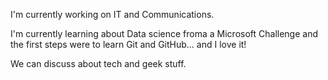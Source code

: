 I'm currently working on IT and Communications.

I'm currently learning about Data science froma a Microsoft Challenge and the first steps were to learn Git and GitHub... and I love it!

We can discuss about tech and geek stuff.
